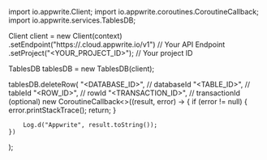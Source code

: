 import io.appwrite.Client;
import io.appwrite.coroutines.CoroutineCallback;
import io.appwrite.services.TablesDB;

Client client = new Client(context)
    .setEndpoint("https://<REGION>.cloud.appwrite.io/v1") // Your API Endpoint
    .setProject("<YOUR_PROJECT_ID>"); // Your project ID

TablesDB tablesDB = new TablesDB(client);

tablesDB.deleteRow(
    "<DATABASE_ID>", // databaseId 
    "<TABLE_ID>", // tableId 
    "<ROW_ID>", // rowId 
    "<TRANSACTION_ID>", // transactionId (optional)
    new CoroutineCallback<>((result, error) -> {
        if (error != null) {
            error.printStackTrace();
            return;
        }

        Log.d("Appwrite", result.toString());
    })
);

